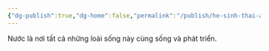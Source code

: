 ```yaml
---
{"dg-publish":true,"dg-home":false,"permalink":"/publish/he-sinh-thai-ao-ca/nuoc/","dgPassFrontmatter":true,"noteIcon":"","created":"2025-01-01T22:44:40.452+07:00","updated":"2025-01-01T22:45:47.790+07:00"}
---
```


Nước là nơi tất cả những loài sống này cùng sống và phát triển.